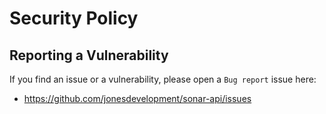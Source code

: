 # Security Policy

## Reporting a Vulnerability

If you find an issue or a vulnerability, please open a `Bug report` issue here:
* https://github.com/jonesdevelopment/sonar-api/issues
